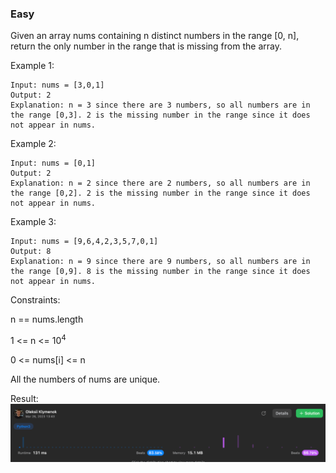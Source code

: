 ### Easy

Given an array nums containing n distinct numbers in the range [0, n], return the only number in the range that is missing from the array.

 

Example 1:
```
Input: nums = [3,0,1]
Output: 2
Explanation: n = 3 since there are 3 numbers, so all numbers are in the range [0,3]. 2 is the missing number in the range since it does not appear in nums.
```
Example 2:
```
Input: nums = [0,1]
Output: 2
Explanation: n = 2 since there are 2 numbers, so all numbers are in the range [0,2]. 2 is the missing number in the range since it does not appear in nums.
```
Example 3:
```
Input: nums = [9,6,4,2,3,5,7,0,1]
Output: 8
Explanation: n = 9 since there are 9 numbers, so all numbers are in the range [0,9]. 8 is the missing number in the range since it does not appear in nums.
 ```

Constraints:

n == nums.length

1 <= n <= 10<sup>4</sup>

0 <= nums[i] <= n

All the numbers of nums are unique.
 

Result:
![img.png](img.png)